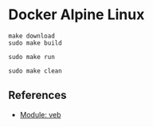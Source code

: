 # Docker Alpine Linux

```
make download
sudo make build

sudo make run

sudo make clean
```

## References

* [Module: veb](https://modules.vlang.io/veb.html)
